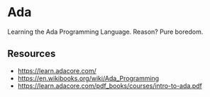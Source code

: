 # Ada
Learning the Ada Programming Language. Reason? Pure boredom.

## Resources
* https://learn.adacore.com/
* https://en.wikibooks.org/wiki/Ada_Programming
* https://learn.adacore.com/pdf_books/courses/intro-to-ada.pdf
